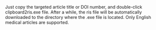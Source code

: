 Just copy the targeted article title or DOI number, and double-click clipboard2ris.exe file. After a while, the ris file will be automatically downloaded to the directory where the .exe file is located. Only English medical articles are supported.


